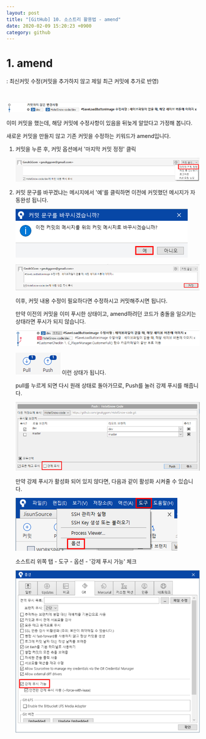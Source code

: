 ```yaml
---
layout: post
title: "[GitHub] 10. 소스트리 활용법 - amend"
date: 2020-02-09 15:20:23 +0900
category: github
---
```


# 1. amend

: 최신커밋 수정(커밋을 추가하지 않고 제일 최근 커밋에 추가로 반영)

<br>

![alt text](/public/img/github_63.png)

이미 커밋을 했는데, 해당 커밋에 수정사항이 있음을 뒤늦게 알았다고 가정해 봅니다.

새로운 커밋을 만들지 않고 기존 커밋을 수정하는 키워드가 amend입니다.

1. 커밋을 누른 후, 커밋 옵션에서 '마지막 커밋 정정' 클릭

   ![alt text](/public/img/github_64.png)

3. 커밋 문구를 바꾸겠냐는 메시지에서 '예'를 클릭하면 이전에 커밋했던 메시지가 자동완성 됩니다.

   ![alt text](/public/img/github_65.png)

   ![alt text](/public/img/github_66.png)

   이후, 커밋 내용 수정이 필요하다면 수정하시고 커밋해주시면 됩니다.

   만약 이전의 커밋을 이미 푸시한 상태이고, amend하려던 코드가 충돌을 일으키는 상태라면 푸시가 되지 않습니다.

   ![alt text](/public/img/github_67.png)

   ![alt text](/public/img/github_68.png)
   이런 상태가 됩니다.

   pull를 누르게 되면 다시 원래 상태로 돌아가므로, Push를 눌러 강제 푸시를 해줍니다.

   ![alt text](/public/img/github_69.png)

   만약 강제 푸시가 활성화 되어 있지 않다면, 다음과 같이 활성화 시켜줄 수 있습니다.

   ![alt text](/public/img/github_70.png)

   소스트리 위쪽 탭 - 도구 - 옵션 - '강제 푸시 가능' 체크

   ![alt text](/public/img/github_71.png)